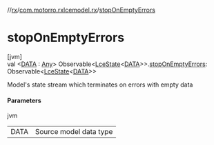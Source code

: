 //[rx](../../index.md)/[com.motorro.rxlcemodel.rx](index.md)/[stopOnEmptyErrors](stop-on-empty-errors.md)

# stopOnEmptyErrors

[jvm]\
val &lt;[DATA](stop-on-empty-errors.md) : [Any](https://kotlinlang.org/api/latest/jvm/stdlib/kotlin/-any/index.html)&gt; Observable&lt;[LceState](../../../lce/lce/com.motorro.rxlcemodel.lce/-lce-state/index.md)&lt;[DATA](stop-on-empty-errors.md)&gt;&gt;.[stopOnEmptyErrors](stop-on-empty-errors.md): Observable&lt;[LceState](../../../lce/lce/com.motorro.rxlcemodel.lce/-lce-state/index.md)&lt;[DATA](stop-on-empty-errors.md)&gt;&gt;

Model's state stream which terminates on errors with empty data

#### Parameters

jvm

| | |
|---|---|
| DATA | Source model data type |
